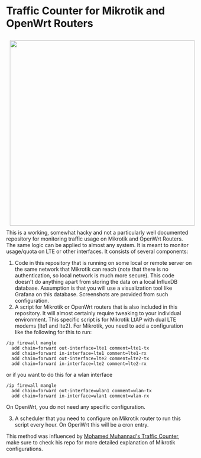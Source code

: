 # Traffic Counter for Mikrotik and OpenWrt Routers

<img src='https://raw.githubusercontent.com/itemir/rpi_boat_utils/master/traffic_counter/screenshot.png' align='left' width='500' hspace='10' vspace='10'>
This is a working, somewhat hacky and not a particularly well documented repository for monitoring traffic usage on Mikrotik and OpenWrt Routers. The same logic can be applied to almost any system. It is meant to monitor usage/quota on LTE or other interfaces. It consists of several components:

1. Code in this repository that is running on some local or remote server on the same network that Mikrotik can reach (note that there is no authentication, so local network is much more secure). This code doesn't do anything apart from storing the data on a local InfluxDB database. Assumption is that you will use a visualization tool like Grafana on this database. Screenshots are provided from such configuration.
2. A script for Mikrotik or OpenWrt routers that is also included in this repository. It will almost certainly require tweaking to your individual environment. This specific script is for Mikrotik LtAP with dual LTE modems (lte1 and lte2). For Mikrotik, you need to add a configuration like the following for this to run:
```
/ip firewall mangle
  add chain=forward out-interface=lte1 comment=lte1-tx
  add chain=forward in-interface=lte1 comment=lte1-rx
  add chain=forward out-interface=lte2 comment=lte2-tx
  add chain=forward in-interface=lte2 comment=lte2-rx
```

or if you want to do this for a wlan interface
```
/ip firewall mangle
  add chain=forward out-interface=wlan1 comment=wlan-tx
  add chain=forward in-interface=wlan1 comment=wlan-rx
```

On OpenWrt, you do not need any specific configuration.

3. A scheduler that you need to configure on Mikrotik router to run this script every hour. On OpenWrt this will be a cron entry.

This method was influenced by [Mohamed Muhannad's Traffic Counter](https://github.com/muhannad0/mikrotik-traffic-counter), make sure to check his repo for more detailed explanation of Mikrotik configurations.

